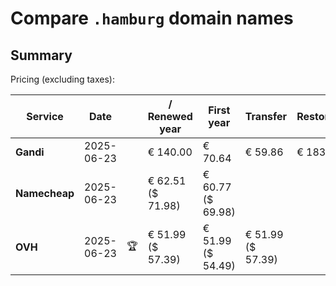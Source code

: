 # Compare `.hamburg` domain names

## Summary

Pricing (excluding taxes):

| Service | Date |  | / Renewed year | First year | Transfer | Restoration |
|--|--|--|--|--|--|--|
| **Gandi** | 2025-06-23 |  | € 140.00 | € 70.64 | € 59.86 | € 183.54 |
| **Namecheap** | 2025-06-23 |  | € 62.51<br>($ 71.98) | € 60.77<br>($ 69.98) |  |  |
| **OVH** | 2025-06-23 | 🏆 | € 51.99<br>($ 57.39) | € 51.99<br>($ 54.49) | € 51.99<br>($ 57.39) |  |

